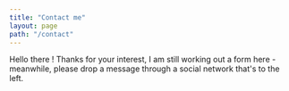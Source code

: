 ```yaml
---
title: "Contact me"
layout: page
path: "/contact"
---
```


Hello there ! Thanks for your interest, I am still working out a form here - meanwhile, please drop a message through a social network that's to the left.